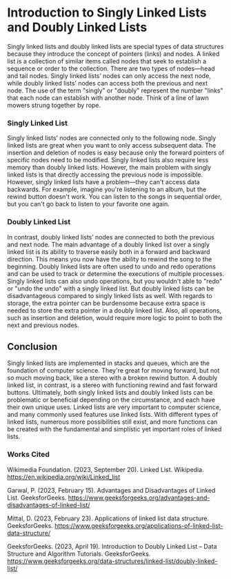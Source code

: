 # Introduction to Singly Linked Lists and Doubly Linked Lists
Singly linked lists and doubly linked lists are special types of data structures because they introduce the concept of pointers (links) and nodes. A linked list is a collection of similar items called nodes that seek to establish a sequence or order to the collection. There are two types of nodes—head and tail nodes.  Singly linked lists’ nodes can only access the next node, while doubly linked lists’ nodes can access both the previous and next node. The use of the term "singly" or "doubly" represent the number "links" that each node can establish with another node. Think of a line of lawn mowers strung together by rope.

### Singly Linked List
Singly linked lists’ nodes are connected only to the following node. Singly linked lists are great when you want to only access subsequent data. The insertion and deletion of nodes is easy because only the forward pointers of specific nodes need to be modified. Singly linked lists also require less memory than doubly linked lists. However, the main problem with singly linked lists is that directly accessing the previous node is impossible. However, singly linked lists have a problem—they can't access data backwards. For example, imagine you're listening to an album, but the rewind button doesn't work. You can listen to the songs in sequential order, but you can't go back to listen to your favorite one again.

### Doubly Linked List
In contrast, doubly linked lists’ nodes are connected to both the previous and next node. The main advantage of a doubly linked list over a singly linked list is its ability to traverse easily both in a forward and backward direction. This means you now have the ability to rewind the song to the beginning. Doubly linked lists are often used to undo and redo operations and can be used to track or determine the executions of multiple processes. Singly linked lists can also undo operations, but you wouldn't able to "redo"  or "undo the undo" with a singly linked list. But doubly linked lists can be disadvantageous compared to singly linked lists as well. With regards to storage, the extra pointer can be burdensome because extra space is needed to store the extra pointer in a doubly linked list. Also, all operations, such as insertion and deletion, would require more logic to point to both the next and previous nodes. 

## Conclusion
Singly linked lists are implemented in stacks and queues, which are the foundation of computer science. They're great for moving forward, but not so much moving back, like a stereo with a broken rewind button. A doubly linked list, in contrast, is a stereo with functioning rewind and fast forward buttons. Ultimately, both singly linked lists and doubly linked lists can be problematic or beneficial depending on the circumstance, and each have their own unique uses. Linked lists are very important to computer science, and many commonly used features use linked lists. With different types of linked lists, numerous more possibilities still exist, and more functions can be created with the fundamental and simplistic yet important roles of linked lists.

### Works Cited
Wikimedia Foundation. (2023, September 20). Linked List. Wikipedia. https://en.wikipedia.org/wiki/Linked_list  

Garwal, P. (2023, February 15). Advantages and Disadvantages of Linked List. GeeksforGeeks. https://www.geeksforgeeks.org/advantages-and-disadvantages-of-linked-list/  

Mittal, D. (2023, February 23). Applications of linked list data structure. GeeksforGeeks. https://www.geeksforgeeks.org/applications-of-linked-list-data-structure/  

GeeksforGeeks. (2023, April 19). Introduction to Doubly Linked List – Data Structure and Algorithm Tutorials. GeeksforGeeks. https://www.geeksforgeeks.org/data-structures/linked-list/doubly-linked-list/ 
